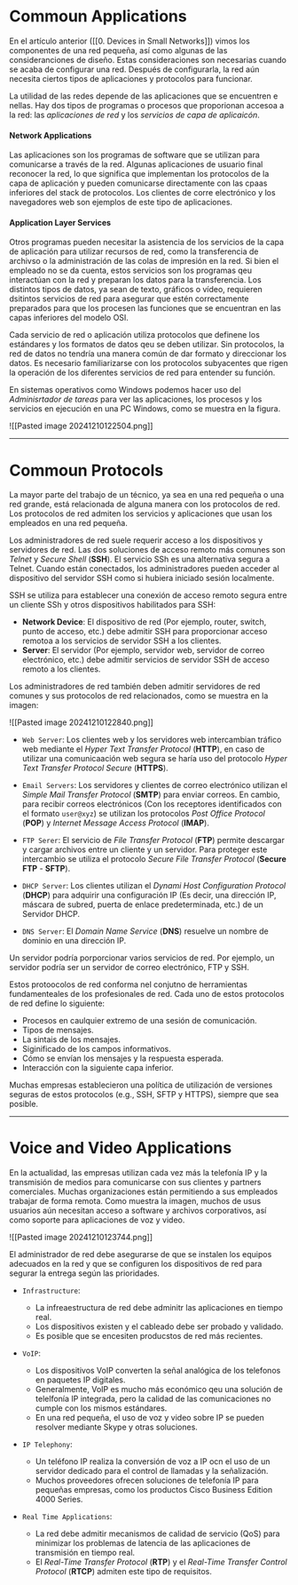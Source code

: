 # Commoun Applications

En el artículo anterior ([[0. Devices in Small Networks]]) vimos los componentes de una red pequeña, así como algunas de las consideranciones de diseño. Estas consideraciones son necesarias cuando se acaba de configurar una red. Después de configurarla, la red aún necesita ciertos tipos de aplicaciones y protocolos para funcionar.

La utilidad de las redes depende de las aplicaciones que se encuentren e nellas. Hay dos tipos de programas o procesos que proporionan accesoa a la red: las *aplicaciones de red* y los *servicios de capa de aplicaicón*.
#### Network Applications

Las aplicaciones son los programas de software que se utilizan para comunicarse a través de la red. Algunas aplicaciones de usuario final reconocer la red, lo que significa que implementan los protocolos de la capa de aplicación y pueden comunicarse directamente con las cpaas inferiores del stack de protocolos. Los clientes de corre electrónico y los navegadores web son ejemplos de este tipo de aplicaciones.
#### Application Layer Services

Otros programas pueden necesitar la asistencia de los servicios de la capa de aplicación para utilizar recursos de red, como la transferencia de archivso o la administración de las colas de impresión en la red. Si bien el empleado no se da cuenta, estos servicios son los programas qeu interactúan con la red y preparan los datos para la transferencia. Los distintos tipos de datos, ya sean de texto, gráficos o vídeo, requieren dsitintos servicios de red para asegurar que estén correctamente preparados para que los procesen las funciones que se encuentran en las capas inferiores del modelo OSI.

Cada servicio de red o aplicación utiliza protocolos que definene los estándares y los formatos de datos qeu se deben utilizar. Sin protocolos, la red de datos no tendría una manera común de dar formato y direccionar los datos. Es necesario familiarizarse con los protocolos subyacentes que rigen la operación de los diferentes servicios de red para entender su función.

En sistemas operativos como Windows podemos hacer uso del *Adminisrtador de tareas* para ver las aplicaciones, los procesos y los servicios en ejecución en una PC Windows, como se muestra en la figura.

![[Pasted image 20241210122504.png]]

---
# Commoun Protocols

La mayor parte del trabajo de un técnico, ya sea en una red pequeña o una red grande, está relacionada de alguna manera con los protocolos de red. Los protocolos de red admiten los servicios y aplicaciones que usan los empleados en una red pequeña.

Los administradores de red suele requerir acceso a los dispositivos y servidores de red. Las dos soluciones de acceso remoto más comunes son *Telnet* y *Secure Shell* (**SSH**). El servicio SSh es una alternativa segura a Telnet. Cuando están conectados, los administradores pueden acceder al dispositivo del servidor SSH como si hubiera iniciado sesión localmente.

SSH se utiliza para establecer una conexión de acceso remoto segura entre un cliente SSh y otros dispositivos habilitados para SSH:

- **Network Device**: El dispositivo de red (Por ejemplo, router, switch, punto de acceso, etc.) debe admitir SSH para proporcionar acceso remotoa a los servicios de servidor SSH a los clientes.
- **Server**: El servidor (Por ejemplo, servidor web, servidor de correo electrónico, etc.) debe admitir servicios de servidor SSH de acceso remoto a los clientes.

Los administradores de red también deben admitir servidores de red comunes y sus protocolos de red relacionados, como se muestra en la imagen:

![[Pasted image 20241210122840.png]]

- `Web Server`: 
Los clientes web y los servidores web intercambian tráfico web mediante el *Hyper Text Transfer Protocol* (**HTTP**), en caso de utilizar una comunicaación web segura se haría uso del protocolo *Hyper Text Transfer Protocol Secure* (**HTTPS**).

- `Email Servers`: 
Los servidores y clientes de correo electrónico utilizan el *Simple Mail Transfer Protocol* (**SMTP**) para enviar correos. En cambio, para recibir correos electrónicos (Con los receptores identificados con el formato `user@xyz`) se utilizan los protocolos *Post Office Protocol* (**POP**) y *Internet Message Access Protocol* (**IMAP**).

- `FTP Serer`: 
El servicio de *File Transfer Protocol* (**FTP**) permite descargar y cargar archivos entre un cliente y un servidor. Para proteger este intercambio se utiliza el protocolo *Secure File Transfer Protocol* (**Secure FTP** - **SFTP**).

- `DHCP Server`:
Los clientes utilizan el *Dynami Host Configuration Protocol* (**DHCP**) para adquirir una configuración IP (Es decir, una dirección IP, máscara de subred, puerta de enlace predeterminada, etc.) de un Servidor DHCP.

- `DNS Server`: 
El *Domain Name Service* (**DNS**) resuelve un nombre de dominio en una dirección IP.


Un servidor podría porporcionar varios servicios de red. Por ejemplo, un servidor podría ser un servidor de correo electrónico, FTP y SSH.

Estos protoocolos de red conforma nel conjutno de herramientas fundamenteales de los profesionales de red. Cada uno de estos protocolos de red define lo siguiente:

- Procesos en caulquier extremo de una sesión de comunicación.
- Tipos de mensajes.
- La sintais de los mensajes.
- Siginificado de los campos informativos.
- Cómo se envían los mensajes y la respuesta esperada.
- Interacción con la siguiente capa inferior.

Muchas empresas establecieron una política de utilización de versiones seguras de estos protocolos (e.g., SSH,  SFTP y HTTPS), siempre que sea posible.

----
# Voice and Video Applications

En la actualidad, las empresas utilizan cada vez más la telefonía IP y la transmisión de medios para comunicarse con sus clientes y partners comerciales. Muchas organizaciones están permitiendo a sus empleados trabajar de forma remota. Como muestra la imagen, muchos de usus usuarios aún necesitan acceso a software y archivos corporativos, así como soporte para aplicaciones de voz y video.

![[Pasted image 20241210123744.png]]

El administrador de red debe asegurarse de que se instalen los equipos adecuados en la red y que se configuren los dispositivos de red para segurar la entrega según las prioridades.

- `Infrastructure`:
	- La infreaestructura de red debe adminitr las aplicaciones en tiempo real.
	- Los dispositivos existen y el cableado debe ser probado y validado.
	- Es posible que se encesiten producstos de red más recientes.

- `VoIP`:
	- Los dispositivos VoIP converten la señal analógica de los telefonos en paquetes IP digitales.
	- Generalmente, VoIP es mucho más económico qeu una solución de telelfonía IP integrada, pero la calidad de las comunicaciones no cumple con los mismos estándares.
	- En una red pequeña, el uso de voz y video sobre IP se pueden resolver mediante Skype y otras soluciones.

- `IP Telephony`:
	- Un teléfono IP realiza la conversión de voz a IP ocn el uso de un servidor dedicado para el control de llamadas y la señalización.
	- Muchos proveedores ofrecen soluciones de telefonía IP para pequeñas empresas, como los productos Cisco Business Edition 4000 Series.

- `Real Time Applications`:
	- La red debe admitir mecanismos de calidad de servicio (QoS) para minimizar los problemas de latencia de las aplicaciones de transmisión en tiempo real. 
	- El *Real-Time Transfer Protocol* (**RTP**) y el *Real-Time Transfer Control Protocol* (**RTCP**) admiten este tipo de requisitos.